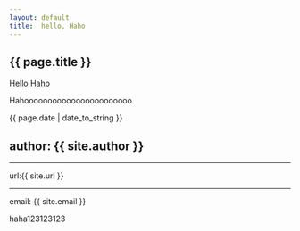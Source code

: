 ```yaml
---
layout:	default
title:	hello, Haho
---
```

<h2>{{ page.title }}</h2>
<p>Hello Haho</p>
<p>Hahooooooooooooooooooooooo</p>
<p> {{ page.date | date_to_string }} </p>
<h2>author: {{ site.author }}</h2>
<hr>
url:{{ site.url }}
<hr>
email: {{ site.email }}
<br>
<p>haha123123123</p>
